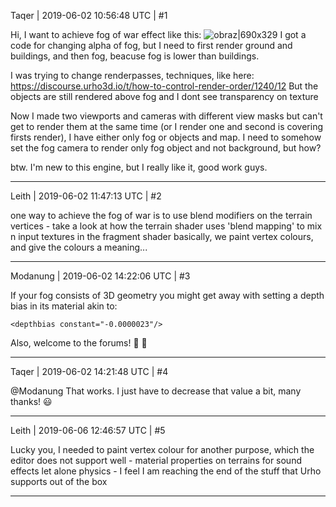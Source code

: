 Taqer | 2019-06-02 10:56:48 UTC | #1

Hi, I want to achieve fog of war effect like this:
![obraz|690x329](upload://v8FlERzlkSq3r7ImnP2Rn90IcNu.png) 
I got a code for changing alpha of fog, but I need to first render ground and buildings, and then fog, beacuse fog is lower than buildings.

I was trying to change renderpasses, techniques, like here: https://discourse.urho3d.io/t/how-to-control-render-order/1240/12
But the objects are still rendered above fog and I dont see transparency on texture

Now I made two viewports and cameras with different view masks but can't get to render them at the same time (or I render one and second is covering firsts render), I have either only fog or objects and map. I need to somehow set the fog camera to render only fog object and not background, but how?

btw. I'm new to this engine, but I really like it, good work guys.

-------------------------

Leith | 2019-06-02 11:47:13 UTC | #2

one way to achieve the fog of war is to use blend modifiers on the terrain vertices - take a look at how the terrain shader uses 'blend mapping' to mix n input textures in the fragment shader
basically, we paint vertex colours, and give the colours a meaning...

-------------------------

Modanung | 2019-06-02 14:22:06 UTC | #3

If your fog consists of 3D geometry you might get away with setting a depth bias in its material akin to:
```
<depthbias constant="-0.0000023"/>
```

Also, welcome to the forums! :confetti_ball: :slightly_smiling_face:

-------------------------

Taqer | 2019-06-02 14:21:48 UTC | #4

@Modanung That works. I just have to decrease that value a bit, many thanks! :smiley:

-------------------------

Leith | 2019-06-06 12:46:57 UTC | #5

Lucky you, I needed to paint vertex colour for another purpose, which the editor does not support well - material properties on terrains for sound effects let alone physics - I feel I am reaching the end of the stuff that Urho supports out of the box

-------------------------

